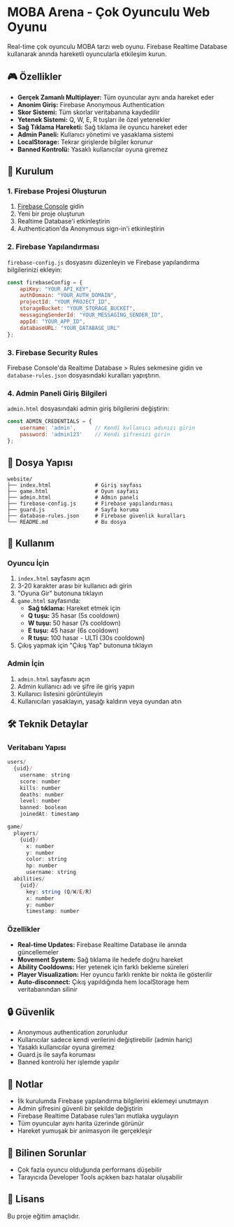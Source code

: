 # MOBA Arena - Çok Oyunculu Web Oyunu

Real-time çok oyunculu MOBA tarzı web oyunu. Firebase Realtime Database kullanarak anında hareketli oyuncularla etkileşim kurun.

## 🎮 Özellikler

- **Gerçek Zamanlı Multiplayer:** Tüm oyuncular aynı anda hareket eder
- **Anonim Giriş:** Firebase Anonymous Authentication
- **Skor Sistemi:** Tüm skorlar veritabanına kaydedilir
- **Yetenek Sistemi:** Q, W, E, R tuşları ile özel yetenekler
- **Sağ Tıklama Hareketi:** Sağ tıklama ile oyuncu hareket eder
- **Admin Paneli:** Kullanıcı yönetimi ve yasaklama sistemi
- **LocalStorage:** Tekrar girişlerde bilgiler korunur
- **Banned Kontrolü:** Yasaklı kullanıcılar oyuna giremez

## 🚀 Kurulum

### 1. Firebase Projesi Oluşturun

1. [Firebase Console](https://console.firebase.google.com/) gidin
2. Yeni bir proje oluşturun
3. Realtime Database'i etkinleştirin
4. Authentication'da Anonymous sign-in'i etkinleştirin

### 2. Firebase Yapılandırması

`firebase-config.js` dosyasını düzenleyin ve Firebase yapılandırma bilgilerinizi ekleyin:

```javascript
const firebaseConfig = {
    apiKey: "YOUR_API_KEY",
    authDomain: "YOUR_AUTH_DOMAIN",
    projectId: "YOUR_PROJECT_ID",
    storageBucket: "YOUR_STORAGE_BUCKET",
    messagingSenderId: "YOUR_MESSAGING_SENDER_ID",
    appId: "YOUR_APP_ID",
    databaseURL: "YOUR_DATABASE_URL"
};
```

### 3. Firebase Security Rules

Firebase Console'da Realtime Database > Rules sekmesine gidin ve `database-rules.json` dosyasındaki kuralları yapıştırın.

### 4. Admin Paneli Giriş Bilgileri

`admin.html` dosyasındaki admin giriş bilgilerini değiştirin:

```javascript
const ADMIN_CREDENTIALS = {
    username: 'admin',      // Kendi kullanıcı adınızı girin
    password: 'admin123'    // Kendi şifrenizi girin
};
```

## 📁 Dosya Yapısı

```
website/
├── index.html              # Giriş sayfası
├── game.html               # Oyun sayfası
├── admin.html              # Admin paneli
├── firebase-config.js      # Firebase yapılandırması
├── guard.js                # Sayfa koruma
├── database-rules.json     # Firebase güvenlik kuralları
└── README.md               # Bu dosya
```

## 🎯 Kullanım

### Oyuncu İçin

1. `index.html` sayfasını açın
2. 3-20 karakter arası bir kullanıcı adı girin
3. "Oyuna Gir" butonuna tıklayın
4. `game.html` sayfasında:
   - **Sağ tıklama:** Hareket etmek için
   - **Q tuşu:** 35 hasar (5s cooldown)
   - **W tuşu:** 50 hasar (7s cooldown)
   - **E tuşu:** 45 hasar (6s cooldown)
   - **R tuşu:** 100 hasar - ULTİ (30s cooldown)
5. Çıkış yapmak için "Çıkış Yap" butonuna tıklayın

### Admin İçin

1. `admin.html` sayfasını açın
2. Admin kullanıcı adı ve şifre ile giriş yapın
3. Kullanıcı listesini görüntüleyin
4. Kullanıcıları yasaklayın, yasağı kaldırın veya oyundan atın

## 🛠️ Teknik Detaylar

### Veritabanı Yapısı

```javascript
users/
  {uid}/
    username: string
    score: number
    kills: number
    deaths: number
    level: number
    banned: boolean
    joinedAt: timestamp

game/
  players/
    {uid}/
      x: number
      y: number
      color: string
      hp: number
      username: string
  abilities/
    {uid}/
      key: string (Q/W/E/R)
      x: number
      y: number
      timestamp: number
```

### Özellikler

- **Real-time Updates:** Firebase Realtime Database ile anında güncellemeler
- **Movement System:** Sağ tıklama ile hedefe doğru hareket
- **Ability Cooldowns:** Her yetenek için farklı bekleme süreleri
- **Player Visualization:** Her oyuncu farklı renkte bir nokta ile gösterilir
- **Auto-disconnect:** Çıkış yapıldığında hem localStorage hem veritabanından silinir

## 🔒 Güvenlik

- Anonymous authentication zorunludur
- Kullanıcılar sadece kendi verilerini değiştirebilir (admin hariç)
- Yasaklı kullanıcılar oyuna giremez
- Guard.js ile sayfa koruması
- Banned kontrolü her işlemde yapılır

## 📝 Notlar

- İlk kurulumda Firebase yapılandırma bilgilerini eklemeyi unutmayın
- Admin şifresini güvenli bir şekilde değiştirin
- Firebase Realtime Database rules'ları mutlaka uygulayın
- Tüm oyuncular aynı harita üzerinde görünür
- Hareket yumuşak bir animasyon ile gerçekleşir

## 🐛 Bilinen Sorunlar

- Çok fazla oyuncu olduğunda performans düşebilir
- Tarayıcıda Developer Tools açıkken bazı hatalar oluşabilir

## 📄 Lisans

Bu proje eğitim amaçlıdır.

